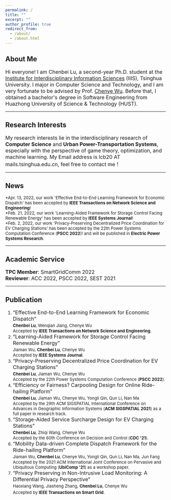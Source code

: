 ```yaml
---
permalink: /
title: ""
excerpt: ""
author_profile: true
redirect_from: 
  - /about/
  - /about.html
---
```


## About Me ##
<font size=3>Hi everyone! I am Chenbei Lu, a second-year Ph.D. student at the <a href="https://iiis.tsinghua.edu.cn/about/" target="_blank">Institute for Interdisciplinary Information Sciences</a> (IIIS), Tsinghua University. I major in Computer Science and Technology, and I am very fortunate to be advised by Prof. <a href="http://www.wuchenye.cn/" target="_blank">Chenye Wu</a>. Before that, I obtained a bachelor's degree in Software Engineering from Huazhong University of Science & Technology (HUST).</font>

---
## Research Interests ##
<font size=3> My research interests lie in the interdisciplinary research of <b>Computer Science</b> and <b>Urban Power-Transportation Systems</b>, especially with the perspective of game theory, optimization, and machine learning. My Email address is lcb20 AT mails.tsinghua.edu.cn, feel free to contact me！</font>

---
## News ##
<font size=2>*Apr. 13, 2022, our work 'Effective End-to-End Learning Framework for Economic Dispatch' has been accepted by <b>IEEE Transactions on Network Science and Engineering</b>!</font> <br>
<font size=2>*Feb. 21, 2022, our work 'Learning-Aided Framework for Storage Control Facing Renewable Energy' has been accepted by <b>IEEE Systems Journal</b>!</font> <br>
<font size=2>*Feb. 2, 2022, our work 'Privacy-Preserving Decentralized Price Coordination
for EV Charging Stations' has been accepted by the 22th Power Systems Computation Conference (<b>PSCC 2022</b>)! and will be published in <b>Electric Power Systems Research</b>.</font>

---
## Academic Service ##
<font size=3> <b>TPC Member</b>: SmartGridComm 2022 </font>  <br><font size=3> <b>Reviewer</b>: ACC 2022, PSCC 2022, SEST 2021 </font>


---
## Publication ##
1. <font size=3>“Effective End-to-End Learning Framework for Economic Dispatch”<font size=3>  <br>
    <font size=2> <b>Chenbei Lu</b>, Wenqian Jiang, Chenye Wu<font size=2> <br>
    <font size=2>Accepted by <b>IEEE Transactions on Network Science and Engineering</b>.<font size=2>
2. <font size=3>“Learning-Aided Framework for Storage Control Facing Renewable Energy”<font size=3>  <br>
    <font size=2> Jiaman Wu, <b>Chenbei Lu</b>, Chenye Wu<font size=2> <br>
    <font size=2>Accepted by <b>IEEE Systems Journal</b>.<font size=2>
3. <font size=3>“Privacy-Preserving Decentralized Price Coordination for EV Charging Stations”<font size=3>  <br>
    <font size=2><b>Chenbei Lu</b>, Jiaman Wu, Chenye Wu<font size=2> <br>
    <font size=2>Accepted by the 22th Power Systems Computation Conference (<b>PSCC 2022</b>).<font size=2>
4. <font size=3>“Efficiency or Fairness? Carpooling Design for Online Ride-hailing Platform”<font size=3>  <br>
    <font size=2><b>Chenbei Lu</b>, Jiaman Wu, Chenye Wu, Yongli Qin, Qun Li, Nan Ma<font size=2> <br>
    <font size=2>Accepted by the 29th ACM SIGSPATIAL International Conference on Advances in Geographic Information Systems (<b>ACM SIGSPATIAL 2021</b>) as a full paper in research track.<font size=2>
5. <font size=3>“Storage-Aided Service Surcharge Design for EV Charging Stations”<font size=3>  <br>
    <font size=2><b>Chenbei Lu</b>, Zhiqi Wang, Chenye Wu<font size=2> <br>
    <font size=2>Accepted by the 60th Conference on Decision and Control (<b>CDC '21</b>).<font size=2>
6. <font size=3>“Mobility Data-driven Complete Dispatch Framework for the Ride-hailing Platform”<font size=3><br>
    <font size=2>Jiaman Wu, <b>Chenbei Lu</b>, Chenye Wu, Yongli Qin, Qun Li, Nan Ma, Jun Fang<font size=2><br>
    <font size=2>Accepted by the 2021 ACM International Joint Conference on Pervasive and Ubiquitous Computing (<b>UbiComp '21</b>) as a workshop paper.</font>
7.  <font size=3>“Privacy Preserving in Non-Intrusive Load Monitoring: A Differential Privacy Perspective”<font size=3><br>
    <font size=2>Haoxiang Wang, Jiasheng Zhang, <b>Chenbei Lu</b>, Chenye Wu</font><br>
    <font size=2>Accepted by <b>IEEE Transactions on Smart Grid</b>.</font>





